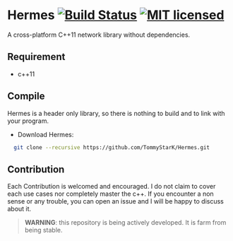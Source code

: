 
# Hermes    [![Build Status](https://travis-ci.org/TommyStarK/Hermes.svg?branch=master)](https://travis-ci.org/TommyStarK/Hermes) [![MIT licensed](https://img.shields.io/badge/license-MIT-blue.svg)](./LICENSE)

A cross-platform C++11 network library without dependencies.

## Requirement

- c++11

## Compile

Hermes is a header only library, so there is nothing to build and to link with your program.

 - Download Hermes:

```bash
  git clone --recursive https://github.com/TommyStarK/Hermes.git
```

## Contribution

Each Contribution is welcomed and encouraged. I do not claim to cover each use cases nor completely master the c++. If you encounter a non sense or any trouble, you can open an issue
and I will be happy to discuss about it.

> **WARNING**: this repository is being actively developed. It is farm from being stable.
